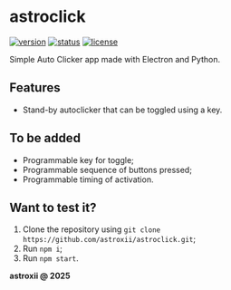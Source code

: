 # astroclick

[![version](https://img.shields.io/github/package-json/v/astroxii/astroclick)](#)
[![status](https://img.shields.io/badge/status-stable-blue.svg)](#)
[![license](https://img.shields.io/github/license/astroxii/Stratiformis.svg)](https://github.com/astroxii/Stratiformis/blob/main/LICENSE)

Simple Auto Clicker app made with Electron and Python.

## Features

* Stand-by autoclicker that can be toggled using a key.

## To be added

* Programmable key for toggle;
* Programmable sequence of buttons pressed;
* Programmable timing of activation.

## Want to test it?

1. Clone the repository using ```git clone https://github.com/astroxii/astroclick.git```;
2. Run ```npm i```;
3. Run ```npm start```.

**astroxii @ 2025**
